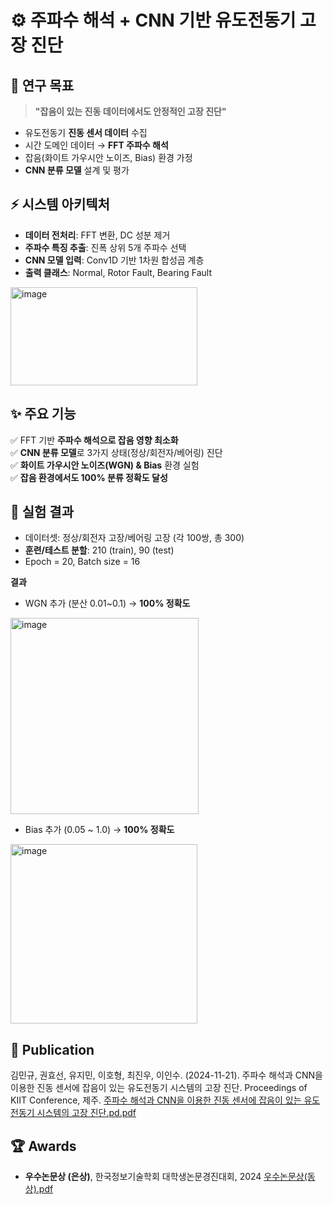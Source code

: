 # ⚙️ 주파수 해석 + CNN 기반 유도전동기 고장 진단


## 🎯 연구 목표
> **"잡음이 있는 진동 데이터에서도 안정적인 고장 진단"**

- 유도전동기 **진동 센서 데이터** 수집  
- 시간 도메인 데이터 → **FFT 주파수 해석**  
- 잡음(화이트 가우시안 노이즈, Bias) 환경 가정  
- **CNN 분류 모델** 설계 및 평가  


## ⚡ 시스템 아키텍처
- **데이터 전처리**: FFT 변환, DC 성분 제거  
- **주파수 특징 추출**: 진폭 상위 5개 주파수 선택  
- **CNN 모델 입력**: Conv1D 기반 1차원 합성곱 계층  
- **출력 클래스**: Normal, Rotor Fault, Bearing Fault
<img width="299" height="157" alt="image" src="https://github.com/user-attachments/assets/d66c8cf7-e3fc-461e-af4d-292db41273f6" />



## ✨ 주요 기능
✅ FFT 기반 **주파수 해석으로 잡음 영향 최소화**  
✅ **CNN 분류 모델**로 3가지 상태(정상/회전자/베어링) 진단  
✅ **화이트 가우시안 노이즈(WGN) & Bias** 환경 실험  
✅ **잡음 환경에서도 100% 분류 정확도 달성** 


## 🧪 실험 결과
- 데이터셋: 정상/회전자 고장/베어링 고장 (각 100쌍, 총 300)  
- **훈련/테스트 분할**: 210 (train), 90 (test)  
- Epoch = 20, Batch size = 16  

**결과**
- WGN 추가 (분산 0.01~0.1) → **100% 정확도**

<img width="301" height="314" alt="image" src="https://github.com/user-attachments/assets/2425a2ed-0ef8-436e-9b4e-69f35e25fc6d" />

- Bias 추가 (0.05 ~ 1.0) → **100% 정확도**

<img width="299" height="287" alt="image" src="https://github.com/user-attachments/assets/155e7d26-1aa1-4f02-94fd-e99e5a43f1ab" />


## 📄 Publication
김민규, 권효선, 유지민, 이호형, 최진우, 이인수. (2024-11-21). 주파수 해석과 CNN을 이용한 진동 센서에 잡음이 있는 유도전동기 시스템의 고장 진단. Proceedings of KIIT Conference, 제주.
[주파수 해석과 CNN을 이용한 진동 센서에 잡음이 있는 유도전동기 시스템의 고장 진단.pd.pdf](https://github.com/user-attachments/files/22311524/CNN.pd.pdf)


## 🏆 Awards
- **우수논문상 (은상)**, 한국정보기술학회 대학생논문경진대회, 2024
[우수논문상(동상).pdf](https://github.com/user-attachments/files/22311531/default.pdf)
